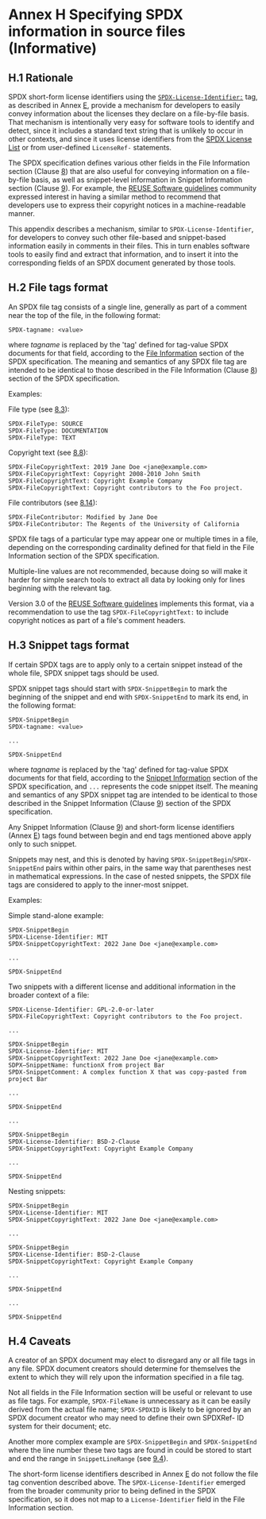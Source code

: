 # Annex H Specifying SPDX information in source files (Informative)

## H.1 Rationale <a name="H.1"></a>

SPDX short-form license identifiers using the [`SPDX-License-Identifier:`](https://spdx.dev/ids) tag, as described in Annex [E](using-SPDX-short-identifiers-in-source-files.md), provide a mechanism for developers to easily convey information about the licenses they declare on a file-by-file basis. That mechanism is intentionally very easy for software tools to identify and detect, since it includes a standard text string that is unlikely to occur in other contexts, and since it uses license identifiers from the [SPDX License List](https://spdx.org/licenses) or from user-defined `LicenseRef-` statements.

The SPDX specification defines various other fields in the File Information section (Clause [8](file-information.md)) that are also useful for conveying information on a file-by-file basis, as well as snippet-level information in Snippet Information section (Clause [9](snippet-information.md)). For example, the [REUSE Software guidelines](https://reuse.software) community expressed interest in having a similar method to recommend that developers use to express their copyright notices in a machine-readable manner.

This appendix describes a mechanism, similar to `SPDX-License-Identifier`, for developers to convey such other file-based and snippet-based information easily in comments in their files. This in turn enables software tools to easily find and extract that information, and to insert it into the corresponding fields of an SPDX document generated by those tools.

## H.2 File tags format <a name="H.2"></a>

An SPDX file tag consists of a single line, generally as part of a comment near the top of the file, in the following format:

```text
SPDX-tagname: <value>
```

where _tagname_ is replaced by the 'tag' defined for tag-value SPDX documents for that field, according to the [File Information](file-information.md) section of the SPDX specification. The meaning and semantics of any SPDX file tag are intended to be identical to those described in the File Information (Clause [8](file-information.md)) section of the SPDX specification.

Examples:

File type (see [8.3](file-information.md#8.3)):

```text
SPDX-FileType: SOURCE
SPDX-FileType: DOCUMENTATION
SPDX-FileType: TEXT
```

Copyright text (see [8.8](file-information.md#8.8)):

```text
SPDX-FileCopyrightText: 2019 Jane Doe <jane@example.com>
SPDX-FileCopyrightText: Copyright 2008-2010 John Smith
SPDX-FileCopyrightText: Copyright Example Company
SPDX-FileCopyrightText: Copyright contributors to the Foo project.
```

File contributors (see [8.14](file-information.md#8.14)):

```text
SPDX-FileContributor: Modified by Jane Doe
SPDX-FileContributor: The Regents of the University of California
```

SPDX file tags of a particular type may appear one or multiple times in a file, depending on the corresponding cardinality defined for that field in the File Information section of the SPDX specification.

Multiple-line values are not recommended, because doing so will make it harder for simple search tools to extract all data by looking only for lines beginning with the relevant tag.

Version 3.0 of the [REUSE Software guidelines](https://reuse.software/spec/) implements this format, via a recommendation to use the tag `SPDX-FileCopyrightText:` to include copyright notices as part of a file's comment headers.

## H.3 Snippet tags format <a name="H.3"></a>

If certain SPDX tags are to apply only to a certain snippet instead of the whole file, SPDX snippet tags should be used.

SPDX snippet tags should start with `SPDX-SnippetBegin` to mark the beginning of the snippet and end with `SPDX-SnippetEnd` to mark its end, in the following format:

```text
SPDX-SnippetBegin
SPDX-tagname: <value>

...

SPDX-SnippetEnd
```

where _tagname_ is replaced by the 'tag' defined for tag-value SPDX documents for that field, according to the [Snippet Information](snippet-information.md) section of the SPDX specification, and `...` represents the code snippet itself. The meaning and semantics of any SPDX snippet tag are intended to be identical to those described in the Snippet Information (Clause [9](snippet-information.md)) section of the SPDX specification.

Any Snippet Information (Clause [9](snippet-information.md)) and short-form license identifiers (Annex [E](using-SPDX-short-identifiers-in-source-files.md)) tags found between begin and end tags mentioned above apply only to such snippet.

Snippets may nest, and this is denoted by having `SPDX-SnippetBegin`/`SPDX-SnippetEnd` pairs within other pairs, in the same way that parentheses nest in mathematical expressions. In the case of nested snippets, the SPDX file tags are considered to apply to the inner-most snippet.

Examples:

Simple stand-alone example:

```text
SPDX-SnippetBegin
SPDX-License-Identifier: MIT
SPDX-SnippetCopyrightText: 2022 Jane Doe <jane@example.com>

...

SPDX-SnippetEnd
```

Two snippets with a different license and additional information in the broader context of a file:

```text
SPDX-License-Identifier: GPL-2.0-or-later
SPDX-FileCopyrightText: Copyright contributors to the Foo project.

...

SPDX-SnippetBegin
SPDX-License-Identifier: MIT
SPDX-SnippetCopyrightText: 2022 Jane Doe <jane@example.com>
SDPX—SnippetName: functionX from project Bar
SPDX-SnippetComment: A complex function X that was copy-pasted from project Bar

...

SPDX-SnippetEnd

...

SPDX-SnippetBegin
SPDX-License-Identifier: BSD-2-Clause
SPDX-SnippetCopyrightText: Copyright Example Company

...

SPDX-SnippetEnd

```

Nesting snippets:


```text
SPDX-SnippetBegin
SPDX-License-Identifier: MIT
SPDX-SnippetCopyrightText: 2022 Jane Doe <jane@example.com>

...

SPDX-SnippetBegin
SPDX-License-Identifier: BSD-2-Clause
SPDX-SnippetCopyrightText: Copyright Example Company

...

SPDX-SnippetEnd

... 

SPDX-SnippetEnd
```

## H.4 Caveats <a name="H.4"></a>

A creator of an SPDX document may elect to disregard any or all file tags in any file. SPDX document creators should determine for themselves the extent to which they will rely upon the information specified in a file tag.

Not all fields in the File Information section will be useful or relevant to use as file tags. For example, `SPDX-FileName` is unnecessary as it can be easily derived from the actual file name; `SPDX-SPDXID` is likely to be ignored by an SPDX document creator who may need to define their own SPDXRef- ID system for their document; etc.

Another more complex example are `SPDX-SnippetBegin` and `SPDX-SnippetEnd` where the line number these two tags are found in could be stored to start and end the range in `SnippetLineRange` (see [9.4](snippet-information.md#9.4)).

The short-form license identifiers described in Annex [E](using-SPDX-short-identifiers-in-source-files.md) do not follow the file tag convention described above. The `SPDX-License-Identifier` emerged from the broader community prior to being defined in the SPDX specification, so it does not map to a `License-Identifier` field in the File Information section.
